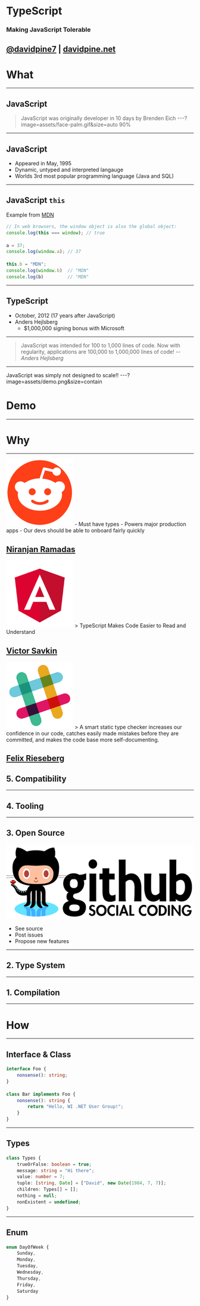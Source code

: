# TypeScript
### Making <span class="orange">JavaScript</span> Tolerable
[@davidpine7](https://twitter.com/davidpine7) | [davidpine.net](http://davidpine.net/)
---
# What
---
## JavaScript
> JavaScript was originally developer in 10 days by Brenden Eich
---?image=assets/face-palm.gif&size=auto 90%
---
## JavaScript
- Appeared in May, 1995
- Dynamic, untyped and interpreted langauge
- Worlds 3rd most popular programming language (Java and SQL)
---
## JavaScript `this`
Example from [MDN](https://developer.mozilla.org/en-US/docs/Web/JavaScript/Reference/Operators/this)
```javascript
// In web browsers, the window object is also the global object:
console.log(this === window); // true

a = 37;
console.log(window.a); // 37

this.b = "MDN";
console.log(window.b)  // "MDN"
console.log(b)         // "MDN"
```
---
## TypeScript
- October, 2012 (17 years after JavaScript)
- Anders Hejlsberg
  - $1,000,000 signing bonus with Microsoft
---
> JavaScript was intended for 100 to 1,000 lines of code. Now with regularity, applications are 100,000 to 1,000,000 lines of code!
> -- <cite>Anders Hejlsberg</cite>
---
JavaScript was simply not designed to scale!!
---?image=assets/demo.png&size=contain
# Demo
---
# Why
---
<img src="assets/reddit.png" height="180" />
- Must have types
- Powers major production apps
- Our devs should be able to onboard fairly quickly

[Niranjan Ramadas](https://redditblog.com/2017/06/30/why-we-chose-typescript/)
---
<img src="assets/angular.png" height="180" />
> TypeScript Makes Code Easier to Read and Understand 

[Victor Savkin](https://vsavkin.com/writing-angular-2-in-typescript-1fa77c78d8e8)
---
<img src="assets/slack.png" height="180" />
> A smart static type checker increases our confidence in our code, catches easily made mistakes before they are committed, and makes the code base more self-documenting.

[Felix Rieseberg](https://slack.engineering/typescript-at-slack-a81307fa288d)
---

## 5. Compatibility

---

## 4. Tooling

---

## 3. Open Source
![](assets/github-logo.png)
- See source
- Post issues
- Propose new features
---

## 2. Type System

---

## 1. Compilation

---


# How
---
## Interface & Class
```typescript
interface Foo {
    nonsense(): string;
}

class Bar implements Foo {
    nonsense(): string {
        return "Hello, WI .NET User Group!";
    }
}
```
---
## Types
```typescript
class Types {
    trueOrFalse: boolean = true;
    message: string = "Hi there";
    value: number = 7;
    tuple: [string, Date] = ["David", new Date(1984, 7, 7)];
    children: Types[] = [];
    nothing = null;
    nonExistent = undefined;
}
```
---
## Enum
```typescript
enum DayOfWeek {
    Sunday,
    Monday,
    Tuesday,
    Wednesday,
    Thursday,
    Friday,
    Saturday
}
```
